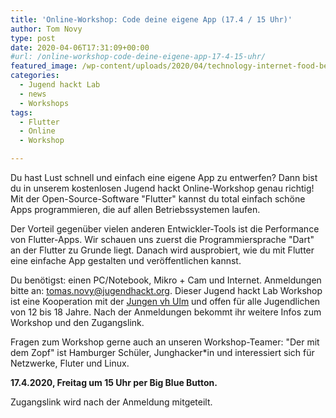 ```yaml
---
title: 'Online-Workshop: Code deine eigene App (17.4 / 15 Uhr)'
author: Tom Novy
type: post
date: 2020-04-06T17:31:09+00:00
#url: /online-workshop-code-deine-eigene-app-17-4-15-uhr/
featured_image: /wp-content/uploads/2020/04/technology-internet-food-beer-freelancer-games-555837-pxhere.com_.jpg
categories:
  - Jugend hackt Lab
  - news
  - Workshops
tags:
  - Flutter
  - Online
  - Workshop

---
```

Du hast Lust schnell und einfach eine eigene App zu entwerfen? Dann bist du in unserem kostenlosen Jugend hackt Online-Workshop genau richtig! Mit der Open-Source-Software "Flutter" kannst du total einfach schöne Apps programmieren, die auf allen Betriebssystemen laufen.

Der Vorteil gegenüber vielen anderen Entwickler-Tools ist die Performance von Flutter-Apps. Wir schauen uns zuerst die Programmiersprache "Dart" an der Flutter zu Grunde liegt. Danach wird ausprobiert, wie du mit Flutter eine einfache App gestalten und veröffentlichen kannst.

Du benötigst: einen PC/Notebook, Mikro + Cam und Internet. Anmeldungen bitte an: [tomas.novy@jugendhackt.org][1]. Dieser Jugend hackt Lab Workshop ist eine Kooperation mit der [Jungen vh Ulm][2] und offen für alle Jugendlichen von 12 bis 18 Jahre. Nach der Anmeldungen bekommt ihr weitere Infos zum Workshop und den Zugangslink.

Fragen zum Workshop gerne auch an unseren Workshop-Teamer: "Der mit dem Zopf" ist Hamburger Schüler, Junghacker*in und interessiert sich für Netzwerke, Fluter und Linux.

**17.4.2020, Freitag um 15 Uhr per Big Blue Button.**

Zugangslink wird nach der Anmeldung mitgeteilt.

 [1]: mailto:Tomas.Novy@jugendhackt.org
 [2]: https://www.vh-ulm.de/vh-programm/zielgruppen/junge-vh
